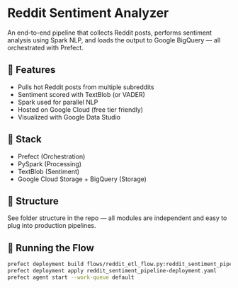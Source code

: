 # Reddit Sentiment Analyzer

An end-to-end pipeline that collects Reddit posts, performs sentiment analysis using Spark NLP, and loads the output to Google BigQuery — all orchestrated with Prefect.

## 📌 Features
- Pulls hot Reddit posts from multiple subreddits
- Sentiment scored with TextBlob (or VADER)
- Spark used for parallel NLP
- Hosted on Google Cloud (free tier friendly)
- Visualized with Google Data Studio

## 🧰 Stack
- Prefect (Orchestration)
- PySpark (Processing)
- TextBlob (Sentiment)
- Google Cloud Storage + BigQuery (Storage)

## 📂 Structure
See folder structure in the repo — all modules are independent and easy to plug into production pipelines.

## 🚀 Running the Flow

```bash
prefect deployment build flows/reddit_etl_flow.py:reddit_sentiment_pipeline -n "reddit-sentiment"
prefect deployment apply reddit_sentiment_pipeline-deployment.yaml
prefect agent start --work-queue default
